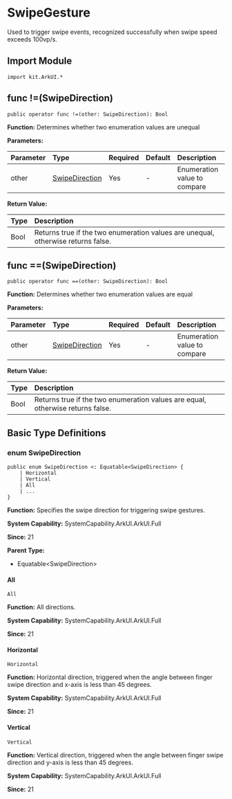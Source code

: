 # SwipeGesture

Used to trigger swipe events, recognized successfully when swipe speed exceeds 100vp/s.

## Import Module

```cangjie
import kit.ArkUI.*
```

## func !=(SwipeDirection)

```cangjie
public operator func !=(other: SwipeDirection): Bool
```

**Function:** Determines whether two enumeration values are unequal

**Parameters:**

| Parameter | Type | Required | Default | Description |
|:---|:---|:---|:---|:---|
| other | [SwipeDirection](#enum-swipedirection) | Yes | - | Enumeration value to compare |

**Return Value:**

| Type | Description |
|:----|:----|
| Bool | Returns true if the two enumeration values are unequal, otherwise returns false. |

## func ==(SwipeDirection)

```cangjie
public operator func ==(other: SwipeDirection): Bool
```

**Function:** Determines whether two enumeration values are equal

**Parameters:**

| Parameter | Type | Required | Default | Description |
|:---|:---|:---|:---|:---|
| other | [SwipeDirection](#enum-swipedirection) | Yes | - | Enumeration value to compare |

**Return Value:**

| Type | Description |
|:----|:----|
| Bool | Returns true if the two enumeration values are equal, otherwise returns false. |

## Basic Type Definitions

### enum SwipeDirection

```cangjie
public enum SwipeDirection <: Equatable<SwipeDirection> {
    | Horizontal
    | Vertical
    | All
    | ...
}
```

**Function:** Specifies the swipe direction for triggering swipe gestures.

**System Capability:** SystemCapability.ArkUI.ArkUI.Full

**Since:** 21

**Parent Type:**

- Equatable\<SwipeDirection>

#### All

```cangjie
All
```

**Function:** All directions.

**System Capability:** SystemCapability.ArkUI.ArkUI.Full

**Since:** 21

#### Horizontal

```cangjie
Horizontal
```

**Function:** Horizontal direction, triggered when the angle between finger swipe direction and x-axis is less than 45 degrees.

**System Capability:** SystemCapability.ArkUI.ArkUI.Full

**Since:** 21

#### Vertical

```cangjie
Vertical
```

**Function:** Vertical direction, triggered when the angle between finger swipe direction and y-axis is less than 45 degrees.

**System Capability:** SystemCapability.ArkUI.ArkUI.Full

**Since:** 21